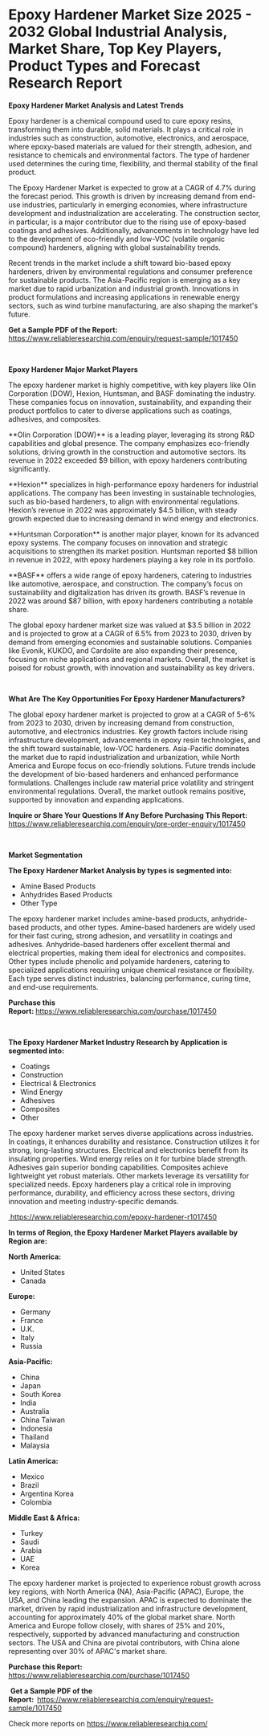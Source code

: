 <p><h1>Epoxy Hardener Market Size 2025 - 2032 Global Industrial Analysis, Market Share, Top Key Players, Product Types and Forecast Research Report</h1></p><p><strong>Epoxy Hardener Market Analysis and Latest Trends</strong></p>
<p><p>Epoxy hardener is a chemical compound used to cure epoxy resins, transforming them into durable, solid materials. It plays a critical role in industries such as construction, automotive, electronics, and aerospace, where epoxy-based materials are valued for their strength, adhesion, and resistance to chemicals and environmental factors. The type of hardener used determines the curing time, flexibility, and thermal stability of the final product.</p><p>The Epoxy Hardener Market is expected to grow at a CAGR of 4.7% during the forecast period. This growth is driven by increasing demand from end-use industries, particularly in emerging economies, where infrastructure development and industrialization are accelerating. The construction sector, in particular, is a major contributor due to the rising use of epoxy-based coatings and adhesives. Additionally, advancements in technology have led to the development of eco-friendly and low-VOC (volatile organic compound) hardeners, aligning with global sustainability trends.</p><p>Recent trends in the market include a shift toward bio-based epoxy hardeners, driven by environmental regulations and consumer preference for sustainable products. The Asia-Pacific region is emerging as a key market due to rapid urbanization and industrial growth. Innovations in product formulations and increasing applications in renewable energy sectors, such as wind turbine manufacturing, are also shaping the market's future.</p></p>
<p><strong>Get a Sample PDF of the Report:&nbsp;</strong> <a href="https://www.reliableresearchiq.com/enquiry/request-sample/1017450?utm_campaign=2099&utm_medium=2&utm_source=Github&utm_content=ia&utm_term=26012025&utm_id=epoxy-hardener">https://www.reliableresearchiq.com/enquiry/request-sample/1017450</a></p>
<p>&nbsp;</p>
<p><strong>Epoxy Hardener Major Market Players</strong></p>
<p><p>The epoxy hardener market is highly competitive, with key players like Olin Corporation (DOW), Hexion, Huntsman, and BASF dominating the industry. These companies focus on innovation, sustainability, and expanding their product portfolios to cater to diverse applications such as coatings, adhesives, and composites.</p><p>**Olin Corporation (DOW)** is a leading player, leveraging its strong R&D capabilities and global presence. The company emphasizes eco-friendly solutions, driving growth in the construction and automotive sectors. Its revenue in 2022 exceeded $9 billion, with epoxy hardeners contributing significantly.</p><p>**Hexion** specializes in high-performance epoxy hardeners for industrial applications. The company has been investing in sustainable technologies, such as bio-based hardeners, to align with environmental regulations. Hexion’s revenue in 2022 was approximately $4.5 billion, with steady growth expected due to increasing demand in wind energy and electronics.</p><p>**Huntsman Corporation** is another major player, known for its advanced epoxy systems. The company focuses on innovation and strategic acquisitions to strengthen its market position. Huntsman reported $8 billion in revenue in 2022, with epoxy hardeners playing a key role in its portfolio.</p><p>**BASF** offers a wide range of epoxy hardeners, catering to industries like automotive, aerospace, and construction. The company’s focus on sustainability and digitalization has driven its growth. BASF’s revenue in 2022 was around $87 billion, with epoxy hardeners contributing a notable share.</p><p>The global epoxy hardener market size was valued at $3.5 billion in 2022 and is projected to grow at a CAGR of 6.5% from 2023 to 2030, driven by demand from emerging economies and sustainable solutions. Companies like Evonik, KUKDO, and Cardolite are also expanding their presence, focusing on niche applications and regional markets. Overall, the market is poised for robust growth, with innovation and sustainability as key drivers.</p></p>
<p>&nbsp;</p>
<p><strong>What Are The Key Opportunities For Epoxy Hardener Manufacturers?</strong></p>
<p><p>The global epoxy hardener market is projected to grow at a CAGR of 5-6% from 2023 to 2030, driven by increasing demand from construction, automotive, and electronics industries. Key growth factors include rising infrastructure development, advancements in epoxy resin technologies, and the shift toward sustainable, low-VOC hardeners. Asia-Pacific dominates the market due to rapid industrialization and urbanization, while North America and Europe focus on eco-friendly solutions. Future trends include the development of bio-based hardeners and enhanced performance formulations. Challenges include raw material price volatility and stringent environmental regulations. Overall, the market outlook remains positive, supported by innovation and expanding applications.</p></p>
<p><strong>Inquire or Share Your Questions If Any Before Purchasing This Report:</strong> <a href="https://www.reliableresearchiq.com/enquiry/pre-order-enquiry/1017450?utm_campaign=2099&utm_medium=2&utm_source=Github&utm_content=ia&utm_term=26012025&utm_id=epoxy-hardener">https://www.reliableresearchiq.com/enquiry/pre-order-enquiry/1017450</a></p>
<p>&nbsp;</p>
<p><strong>Market Segmentation</strong></p>
<p><strong>The Epoxy Hardener Market Analysis by types is segmented into:</strong></p>
<p><ul><li>Amine Based Products</li><li>Anhydrides Based Products</li><li>Other Type</li></ul></p>
<p><p>The epoxy hardener market includes amine-based products, anhydride-based products, and other types. Amine-based hardeners are widely used for their fast curing, strong adhesion, and versatility in coatings and adhesives. Anhydride-based hardeners offer excellent thermal and electrical properties, making them ideal for electronics and composites. Other types include phenolic and polyamide hardeners, catering to specialized applications requiring unique chemical resistance or flexibility. Each type serves distinct industries, balancing performance, curing time, and end-use requirements.</p></p>
<p><strong>Purchase this Report:&nbsp;</strong><a href="https://www.reliableresearchiq.com/purchase/1017450?utm_campaign=2099&utm_medium=2&utm_source=Github&utm_content=ia&utm_term=26012025&utm_id=epoxy-hardener">https://www.reliableresearchiq.com/purchase/1017450</a></p>
<p>&nbsp;</p>
<p><strong>The Epoxy Hardener Market Industry Research by Application is segmented into:</strong></p>
<p><ul><li>Coatings</li><li>Construction</li><li>Electrical & Electronics</li><li>Wind Energy</li><li>Adhesives</li><li>Composites</li><li>Other</li></ul></p>
<p><p>The epoxy hardener market serves diverse applications across industries. In coatings, it enhances durability and resistance. Construction utilizes it for strong, long-lasting structures. Electrical and electronics benefit from its insulating properties. Wind energy relies on it for turbine blade strength. Adhesives gain superior bonding capabilities. Composites achieve lightweight yet robust materials. Other markets leverage its versatility for specialized needs. Epoxy hardeners play a critical role in improving performance, durability, and efficiency across these sectors, driving innovation and meeting industry-specific demands.</p></p>
<p><a href="https://www.reliableresearchiq.com/epoxy-hardener-r1017450?utm_campaign=2099&utm_medium=2&utm_source=Github&utm_content=ia&utm_term=26012025&utm_id=epoxy-hardener">&nbsp;https://www.reliableresearchiq.com/epoxy-hardener-r1017450</a></p>
<p><strong>In terms of Region, the Epoxy Hardener Market Players available by Region are:</strong></p>
<p>
    <p> <strong> North America: </strong>
        <ul>
            <li>United States</li>
            <li>Canada</li>
        </ul>
        </p> 
    <p> <strong> Europe: </strong>
        <ul>
            <li>Germany</li>
            <li>France</li>
            <li>U.K.</li>
            <li>Italy</li>
            <li>Russia</li>
        </ul>
        </p> 
    <p> <strong> Asia-Pacific: </strong>
        <ul>
            <li>China</li>
            <li>Japan</li>
            <li>South Korea</li>
            <li>India</li>
            <li>Australia</li>
            <li>China Taiwan</li>
            <li>Indonesia</li>
            <li>Thailand</li>
            <li>Malaysia</li>
        </ul>
        </p> 
    <p> <strong> Latin America: </strong>
        <ul>
            <li>Mexico</li>
            <li>Brazil</li>
            <li>Argentina Korea</li>
            <li>Colombia</li>
        </ul>
        </p> 
    <p> <strong> Middle East & Africa: </strong>
        <ul>
            <li>Turkey</li>
            <li>Saudi</li>
            <li>Arabia</li>
            <li>UAE</li>
            <li>Korea</li>
        </ul>
    </p>
    </p>
<p><p>The epoxy hardener market is projected to experience robust growth across key regions, with North America (NA), Asia-Pacific (APAC), Europe, the USA, and China leading the expansion. APAC is expected to dominate the market, driven by rapid industrialization and infrastructure development, accounting for approximately 40% of the global market share. North America and Europe follow closely, with shares of 25% and 20%, respectively, supported by advanced manufacturing and construction sectors. The USA and China are pivotal contributors, with China alone representing over 30% of APAC's market share.</p></p>
<p><strong>Purchase this Report: </strong><a href="https://www.reliableresearchiq.com/purchase/1017450?utm_campaign=2099&utm_medium=2&utm_source=Github&utm_content=ia&utm_term=26012025&utm_id=epoxy-hardener">https://www.reliableresearchiq.com/purchase/1017450</a></p>
<p>&nbsp;<strong>Get a Sample PDF of the Report:&nbsp;&nbsp;</strong><a href="https://www.reliableresearchiq.com/enquiry/request-sample/1017450?utm_campaign=2099&utm_medium=2&utm_source=Github&utm_content=ia&utm_term=26012025&utm_id=epoxy-hardener">https://www.reliableresearchiq.com/enquiry/request-sample/1017450</a></p>
<p><strong></strong></p>
<p>Check more reports on <a href="https://www.reliableresearchiq.com/?utm_campaign=2099&utm_medium=2&utm_source=Github&utm_content=ia&utm_term=26012025&utm_id=epoxy-hardener">https://www.reliableresearchiq.com/</a></p>